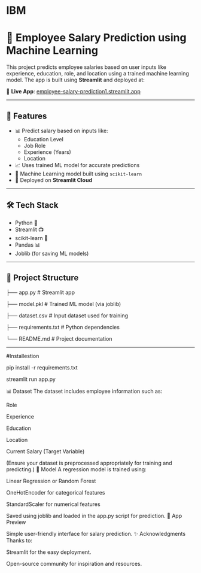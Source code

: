 # IBM
# 💼 Employee Salary Prediction using Machine Learning

This project predicts employee salaries based on user inputs like experience, education, role, and location using a trained machine learning model. The app is built using **Streamlit** and deployed at:

🔗 **Live App**: [employee-salary-prediction1.streamlit.app](https://employee-salary-prediction1.streamlit.app/)

---

## 📌 Features

- 📊 Predict salary based on inputs like:
  - Education Level
  - Job Role
  - Experience (Years)
  - Location
- 📈 Uses trained ML model for accurate predictions
- 🧠 Machine Learning model built using `scikit-learn`
- 🚀 Deployed on **Streamlit Cloud**

---

## 🛠️ Tech Stack

- Python 🐍
- Streamlit 📺
- scikit-learn 🤖
- Pandas 📊
- Joblib (for saving ML models)

---

## 📂 Project Structure

├── app.py # Streamlit app

├── model.pkl # Trained ML model (via joblib)

├── dataset.csv # Input dataset used for training

├── requirements.txt # Python dependencies

└── README.md # Project documentation

---
#Installestion

pip install -r requirements.txt

streamlit run app.py

📊 Dataset
The dataset includes employee information such as:

Role

Experience

Education

Location

Current Salary (Target Variable)

(Ensure your dataset is preprocessed appropriately for training and predicting.)
🤖 Model
A regression model is trained using:

Linear Regression or Random Forest

OneHotEncoder for categorical features

StandardScaler for numerical features

Saved using joblib and loaded in the app.py script for prediction.
📸 App Preview

Simple user-friendly interface for salary prediction.
✨ Acknowledgments
Thanks to:

Streamlit for the easy deployment.

Open-source community for inspiration and resources.

